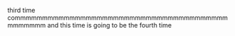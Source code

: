 third time commmmmmmmmmmmmmmmmmmmmmmmmmmmmmmmmmmmmmmmmmmmmm
and this time is going to be the fourth time 
